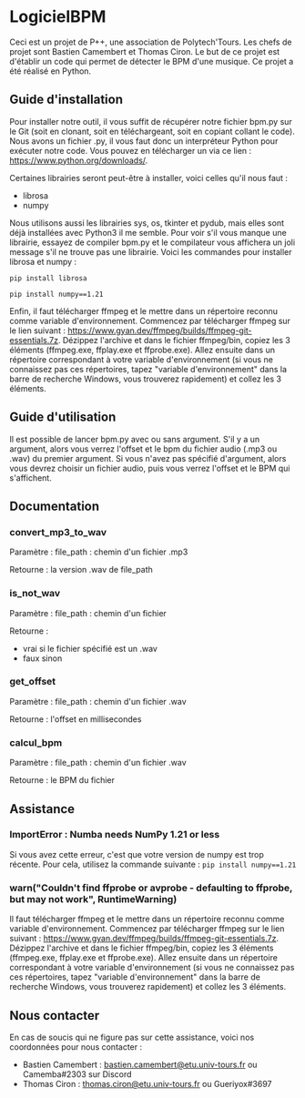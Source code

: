 # LogicielBPM
Ceci est un projet de P++, une association de Polytech'Tours. Les chefs de projet sont Bastien Camembert et Thomas Ciron. Le but de ce projet est d'établir un code qui permet de détecter le BPM d'une musique.
Ce projet a été réalisé en Python.

## Guide d'installation
Pour installer notre outil, il vous suffit de récupérer notre fichier bpm.py sur le Git (soit en clonant, soit en téléchargeant, soit en copiant collant le code). Nous avons un fichier .py, il vous faut donc un interpréteur Python pour exécuter notre code. Vous pouvez en télécharger un via ce lien : https://www.python.org/downloads/.

Certaines librairies seront peut-être à installer, voici celles qu'il nous faut : 
- librosa
- numpy

Nous utilisons aussi les librairies sys, os, tkinter et pydub, mais elles sont déjà installées avec Python3 il me semble. Pour voir s'il vous manque une librairie, essayez de compiler bpm.py et le compilateur vous affichera un joli message s'il ne trouve pas une librairie. Voici les commandes pour installer librosa et numpy : 

``pip install librosa``

``pip install numpy==1.21``

Enfin, il faut télécharger ffmpeg et le mettre dans un répertoire reconnu comme variable d'environnement. Commencez par télécharger ffmpeg sur le lien suivant : https://www.gyan.dev/ffmpeg/builds/ffmpeg-git-essentials.7z. Dézippez l'archive et dans le fichier ffmpeg/bin, copiez les 3 éléments (ffmpeg.exe, ffplay.exe et ffprobe.exe). Allez ensuite dans un répertoire correspondant à votre variable d'environnement (si vous ne connaissez pas ces répertoires, tapez "variable d'environnement" dans la barre de recherche Windows, vous trouverez rapidement) et collez les 3 éléments.


## Guide d'utilisation

Il est possible de lancer bpm.py avec ou sans argument. S'il y a un argument, alors vous verrez l'offset et le bpm du fichier audio (.mp3 ou .wav) du premier argument. Si vous n'avez pas spécifié d'argument, alors vous devrez choisir un fichier audio, puis vous verrez l'offset et le BPM qui s'affichent.

## Documentation

### convert_mp3_to_wav
Paramètre : file_path : chemin d'un fichier .mp3

Retourne : la version .wav de file_path

### is_not_wav
Paramètre : file_path : chemin d'un fichier

Retourne : 
- vrai si le fichier spécifié est un .wav
- faux sinon

### get_offset
Paramètre : file_path : chemin d'un fichier .wav

Retourne : l'offset en millisecondes

### calcul_bpm
Paramètre : file_path : chemin d'un fichier .wav

Retourne : le BPM du fichier

## Assistance
### ImportError : Numba needs NumPy 1.21 or less
Si vous avez cette erreur, c'est que votre version de numpy est trop récente. Pour cela, utilisez la commande suivante : 
``pip install numpy==1.21``

### warn("Couldn't find ffprobe or avprobe - defaulting to ffprobe, but may not work", RuntimeWarning)
Il faut télécharger ffmpeg et le mettre dans un répertoire reconnu comme variable d'environnement. Commencez par télécharger ffmpeg sur le lien suivant : https://www.gyan.dev/ffmpeg/builds/ffmpeg-git-essentials.7z. Dézippez l'archive et dans le fichier ffmpeg/bin, copiez les 3 éléments (ffmpeg.exe, ffplay.exe et ffprobe.exe). Allez ensuite dans un répertoire correspondant à votre variable d'environnement (si vous ne connaissez pas ces répertoires, tapez "variable d'environnement" dans la barre de recherche Windows, vous trouverez rapidement) et collez les 3 éléments.

## Nous contacter
En cas de soucis qui ne figure pas sur cette assistance, voici nos coordonnées pour nous contacter :
- Bastien Camembert : bastien.camembert@etu.univ-tours.fr ou Camemba#2303 sur Discord
- Thomas Ciron : thomas.ciron@etu.univ-tours.fr ou Gueriyox#3697